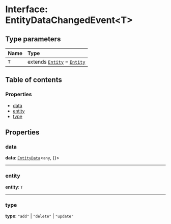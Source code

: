 # Interface: EntityDataChangedEvent\<T>

## Type parameters

| Name | Type |
| :------ | :------ |
| `T` | extends [`Entity`](/en/auto-docs/free-layout-editor/classes/Entity-1.md) = [`Entity`](/en/auto-docs/free-layout-editor/classes/Entity-1.md) |

## Table of contents

### Properties

* [data](/en/auto-docs/free-layout-editor/interfaces/EntityDataChangedEvent.md#data)
* [entity](/en/auto-docs/free-layout-editor/interfaces/EntityDataChangedEvent.md#entity)
* [type](/en/auto-docs/free-layout-editor/interfaces/EntityDataChangedEvent.md#type)

## Properties

### data

**data**: [`EntityData`](/en/auto-docs/free-layout-editor/classes/EntityData.md)<`any`, {}>

***

### entity

**entity**: `T`

***

### type

**type**: `"add"` | `"delete"` | `"update"`
